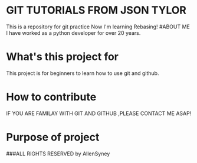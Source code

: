 # GIT TUTORIALS FROM JSON TYLOR

This is a repository for git practice
Now I'm learning Rebasing!
#ABOUT ME
I have worked as a python developer for over 20 years.

# What's this project for

This project is for beginners to learn how to use git and github.

# How to contribute

IF YOU ARE FAMILAY WITH GIT AND GITHUB ,PLEASE CONTACT ME ASAP!

# Purpose of project

###ALL RIGHTS RESERVED by AllenSyney

